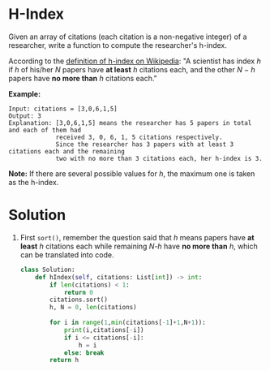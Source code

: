 # H-Index

Given an array of citations (each citation is a non-negative integer) of a researcher, write a function to compute the researcher's h-index.

According to the [definition of h-index on Wikipedia](https://en.wikipedia.org/wiki/H-index): "A scientist has index *h* if *h* of his/her *N* papers have **at least** *h* citations each, and the other *N − h* papers have **no more than** *h* citations each."

**Example:**

```
Input: citations = [3,0,6,1,5]
Output: 3 
Explanation: [3,0,6,1,5] means the researcher has 5 papers in total and each of them had 
             received 3, 0, 6, 1, 5 citations respectively. 
             Since the researcher has 3 papers with at least 3 citations each and the remaining 
             two with no more than 3 citations each, her h-index is 3.
```

**Note:** If there are several possible values for *h*, the maximum one is taken as the h-index.



# Solution

1. First `sort()`, remember the question said that  *h* means papers have **at least** *h* citations each while remaining *N-h* have **no more than** *h*, which can be translated into code.  

   ```python
   class Solution:
       def hIndex(self, citations: List[int]) -> int:
           if len(citations) < 1:
               return 0
           citations.sort()
           h, N = 0, len(citations)
           
           for i in range(1,min(citations[-1]+1,N+1)):
               print(i,citations[-i])
               if i <= citations[-i]:
                   h = i
               else: break
           return h
   ```